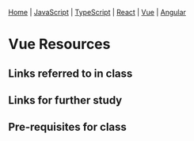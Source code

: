 [Home](README.md) | [JavaScript](javascript.md) | [TypeScript](typescript.md) | [React](react.md) | [Vue](vue.md) | [Angular](angular.md)

# Vue Resources

## Links referred to in class

## Links for further study

## Pre-requisites for class